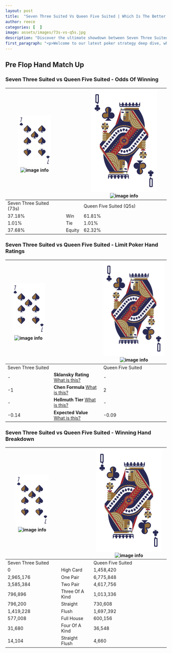 ```yaml
---
layout: post
title:  "Seven Three Suited Vs Queen Five Suited | Which Is The Better Hand In Poker? A Complete Guide"
author: reece
categories: [  ]
image: assets/images/73s-vs-q5s.jpg
description: "Discover the ultimate showdown between Seven Three Suited and Queen Five Suited in poker! Uncover the odds, strategies, and scenarios where one hand triumphs over the other. Get ready to up your poker game with this thrilling analysis."
first_paragraph: "<p>Welcome to our latest poker strategy deep dive, where we're pitting two distinct hands against each other in a high-stakes showdown: Seven Three Suited vs Queen Five Suited.</p><p>In the dynamic world of poker, every decision counts, and knowing which hand holds the upper hand is key to your success at the table.</p><p>In this article, we'll dissect these two hands, explore the scenarios where one dominates the other, and equip you with the knowledge to make strategic choices that can tip the odds in your favor.</p><p>Get ready to unravel the intriguing dynamics of these poker hands and elevate your game to new heights.</p>"
---
```




[comment]: # (sp0)

## Pre Flop Hand Match Up

<div class="table hand-ratings" markdown="1"> 



### Seven Three Suited vs Queen Five Suited - Odds Of Winning


    
| ![image info](assets/images/hand1/7.png) ![image info](assets/images/hand1/3s.png) |  | ![image info](assets/images/hand2/Q.png) ![image info](assets/images/hand2/5s.png) |
| -------- | -------- | -------- |
| Seven Three Suited (73s) |  | Queen Five Suited (Q5s) |
| 37.18% | Win | 61.81% |
| 1.01% | Tie | 1.01% |
| 37.68% | Equity | 62.32% |




[comment]: # (sp1)



### Seven Three Suited vs Queen Five Suited - Limit Poker Hand Ratings


    
| ![image info](assets/images/hand1/7.png) ![image info](assets/images/hand1/3s.png) |  | ![image info](assets/images/hand2/Q.png) ![image info](assets/images/hand2/5s.png) |
| -------- | -------- | -------- |
| Seven Three Suited |  | Queen Five Suited |
| - | **Sklansky Rating** [What is this?](/sklansky-rating-explained) | - |
| -1 | **Chen Formula** [What is this?](/chen-formula-explained) | 2 |
| - | **Hellmuth Tier** [What is this?](/Hellmuth-tier-explained) | - |
| -0.14 | **Expected Value** [What is this?](/expected-value-explained) | -0.09 |




[comment]: # (sp2)



### Seven Three Suited vs Queen Five Suited - Winning Hand Breakdown


    
| ![image info](assets/images/hand1/7.png) ![image info](assets/images/hand1/3s.png) |  | ![image info](assets/images/hand2/Q.png) ![image info](assets/images/hand2/5s.png) |
| -------- | -------- | -------- |
| Seven Three Suited |  | Queen Five Suited |
| 0 | High Card | 1,458,420 |
| 2,965,176 | One Pair | 6,775,848 |
| 3,585,384 | Two Pair | 4,617,756 |
| 796,896 | Three Of A Kind | 1,013,336 |
| 796,200 | Straight | 730,608 |
| 1,419,228 | Flush | 1,697,392 |
| 577,008 | Full House | 600,156 |
| 31,680 | Four Of A Kind | 36,548 |
| 14,104 | Straight Flush | 4,660 |




[comment]: # (sp3)



</div>

[comment]: # (sp4)



[comment]: # (sp5)

